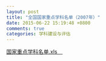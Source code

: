 ```yaml
---
layout: post
title: "全国国家重点学科名单（2007年）"
date: 2015-06-22 15:19:48 +0800
comments: true
categories: 学科建设与评估
---
```


[国家重点学科名单.xls　](http://985.nju.edu.cn/ewebeditor/UploadFile/200711268368294.xls)

